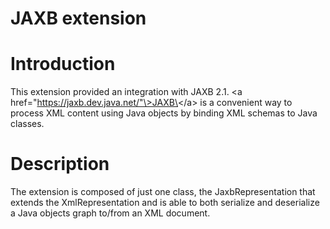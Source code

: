JAXB extension
==============

Introduction
============

This extension provided an integration with JAXB 2.1. \<a
href="https://jaxb.dev.java.net/"\>JAXB\</a\> is a convenient way to
process XML content using Java objects by binding XML schemas to Java\
 classes.

Description
===========

The extension is composed of just one class, the JaxbRepresentation that
extends the XmlRepresentation and is able to both serialize and
deserialize a Java objects graph to/from an XML document.

